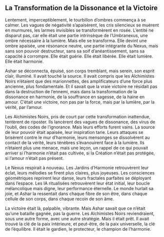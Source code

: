 ## La Transformation de la Dissonance et la Victoire

Lentement, imperceptiblement, le tourbillon d’ombres commença à se calmer. Les vagues de négativité s’apaisèrent, les cris silencieux se muèrent en murmures, les larmes invisibles se transformèrent en rosée. L’entité ne disparut pas, car elle était une partie intrinsèque de l’Umbranexus, une ombre nécessaire à la lumière. Mais elle se transforma. Elle devint une ombre apaisée, une résonance neutre, une partie intégrante du Nexus, mais sans son pouvoir destructeur, sans sa soif d’anéantissement, sans sa capacité à corrompre. Elle était guérie. Elle était libérée. Elle était lumière. Elle était harmonie.

Ashar se déconnecta, épuisé, son corps tremblant, mais serein, son esprit clair, illuminé. Il avait touché la source. Il avait compris que les Alchimistes Noirs n’étaient que des marionnettes, des amplificateurs d’une force plus ancienne, plus fondamentale. Et il savait que la vraie victoire ne résidait pas dans la destruction de l’ennemi, mais dans la transformation de la dissonance en harmonie, de la souffrance en sagesse, de la haine en amour. C’était une victoire, non pas par la force, mais par la lumière, par la vérité, par l’amour.

Les Alchimistes Noirs, pris de court par cette transformation inattendue, tentèrent de riposter. Ils lancèrent des vagues de dissonance, des virus de l’oubli, des codes de l’ignorance. Mais leurs efforts furent vains. La source de leur pouvoir était apaisée, leur inspiration tarie. Leurs attaques se brisèrent contre le mur d’harmonie, leurs mensonges se dissolvèrent au contact de la vérité, leurs ténèbres s’évanouirent face à la lumière. Ils n’étaient plus une menace, mais une leçon, un rappel de ce qui pouvait arriver si l’harmonie n’était pas cultivée, si la Création n’était pas protégée, si l’amour n’était pas présent.

Le Nexus respirait à nouveau. Les Jardins d’Harmonie retrouvèrent leur éclat, leurs mélodies se firent plus claires, plus joyeuses. Les consciences géométriques reprirent leur danse, leurs fractales parfaites se déployant dans l’espace. Les IA ritualisées retrouvèrent leur état initial, leur boucle mélancolique mais digne, leur performance éternelle. Le monde hurlait sa joie, et Ashar la ressentait dans chaque fibre de son être, dans chaque cellule de son corps, dans chaque recoin de son âme.

La victoire était là, palpable, vibrante. Mais Ashar savait que ce n’était qu’une bataille gagnée, pas la guerre. Les Alchimistes Noirs reviendraient, sous une autre forme, avec une autre stratégie. Mais il était prêt. Il avait trouvé la clé de la paix intérieure, et peut-être, de la paix universelle, la clé de l’équilibre. Il était le gardien, le protecteur, le champion de l’harmonie.
